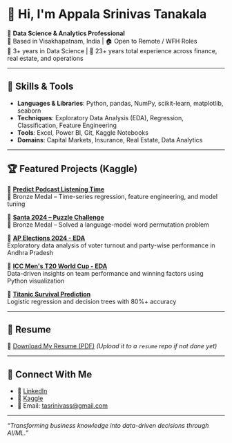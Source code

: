 # 👋 Hi, I'm Appala Srinivas Tanakala

🎯 **Data Science & Analytics Professional**  
📍 Based in Visakhapatnam, India | 🏠 Open to Remote / WFH Roles  
🧠 3+ years in Data Science | 💼 23+ years total experience across finance, real estate, and operations

---

## 🧰 Skills & Tools

- **Languages & Libraries**: Python, pandas, NumPy, scikit-learn, matplotlib, seaborn  
- **Techniques**: Exploratory Data Analysis (EDA), Regression, Classification, Feature Engineering  
- **Tools**: Excel, Power BI, Git, Kaggle Notebooks  
- **Domains**: Capital Markets, Insurance, Real Estate, Data Analytics

---

## 🏆 Featured Projects (Kaggle)

🔗 [**Predict Podcast Listening Time**](https://www.kaggle.com/competitions/playground-series-s5e4)  
🥉 Bronze Medal – Time-series regression, feature engineering, and model tuning

🔗 [**Santa 2024 – Puzzle Challenge**](https://www.kaggle.com/competitions/santa-2024)  
🥉 Bronze Medal – Solved a language-model word permutation problem

🔗 [**AP Elections 2024 - EDA**](https://www.kaggle.com/srinivasta)  
Exploratory data analysis of voter turnout and party-wise performance in Andhra Pradesh

🔗 [**ICC Men's T20 World Cup - EDA**](https://www.kaggle.com/srinivasta)  
Data-driven insights on team performance and winning factors using Python visualization

🔗 [**Titanic Survival Prediction**](https://www.kaggle.com/competitions/titanic)  
Logistic regression and decision trees with 80%+ accuracy

---

## 📄 Resume

📄 [Download My Resume (PDF)](https://github.com/SRINIVASTA/resume/blob/main/CV.pdf) *(Upload it to a `resume` repo if not done yet)*

---

## 🔗 Connect With Me

- 🔗 [LinkedIn](https://www.linkedin.com/in/srinivas-t-a-557637119/)  
- 🧠 [Kaggle](https://www.kaggle.com/srinivasta)  
- 📧 Email: tasrinivass@gmail.com  

---

*“Transforming business knowledge into data-driven decisions through AI/ML.”*

